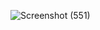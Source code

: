 ![Screenshot (551)](https://github.com/Deepakpariharr/Quicksell-frontend/assets/96336425/623a01c5-7f4a-4dfa-8aa8-0f8691743e98)
